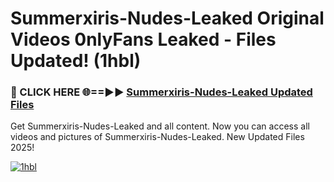 # Summerxiris-Nudes-Leaked Original Videos 0nlyFans Leaked - Files Updated! (1hbl)

<h3>🔴 CLICK HERE 🌐==►► <a href="https://tinyurl.com/4mcuefdz" rel="nofollow">Summerxiris-Nudes-Leaked Updated Files</a></h3>

Get Summerxiris-Nudes-Leaked and all content. Now you can access all videos and pictures of Summerxiris-Nudes-Leaked. New Updated Files 2025!

[![1hbl](https://i.imgur.com/StAQSOY.gif)](https://tinyurl.com/4mcuefdz)

